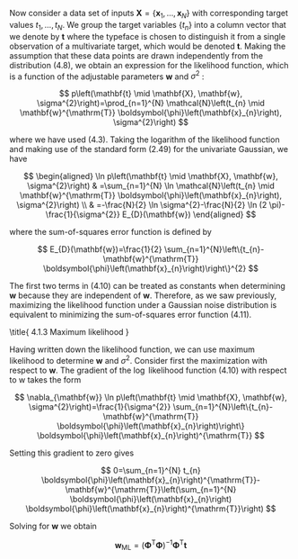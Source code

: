 Now consider a data set of inputs $\mathbf{X}=\left\{\mathbf{x}_{1}, \ldots, \mathbf{x}_{N}\right\}$ with corresponding target values $t_{1}, \ldots, t_{N}$. We group the target variables $\left\{t_{n}\right\}$ into a column vector that we denote by $\mathbf{t}$ where the typeface is chosen to distinguish it from a single observation of a multivariate target, which would be denoted $\mathbf{t}$. Making the assumption that these data points are drawn independently from the distribution (4.8), we obtain an expression for the likelihood function, which is a function of the adjustable parameters $\mathbf{w}$ and $\sigma^{2}$ :

$$
p\left(\mathbf{t} \mid \mathbf{X}, \mathbf{w}, \sigma^{2}\right)=\prod_{n=1}^{N} \mathcal{N}\left(t_{n} \mid \mathbf{w}^{\mathrm{T}} \boldsymbol{\phi}\left(\mathbf{x}_{n}\right), \sigma^{2}\right)
$$

where we have used (4.3). Taking the logarithm of the likelihood function and making use of the standard form (2.49) for the univariate Gaussian, we have

$$
\begin{aligned}
\ln p\left(\mathbf{t} \mid \mathbf{X}, \mathbf{w}, \sigma^{2}\right) & =\sum_{n=1}^{N} \ln \mathcal{N}\left(t_{n} \mid \mathbf{w}^{\mathrm{T}} \boldsymbol{\phi}\left(\mathbf{x}_{n}\right), \sigma^{2}\right) \\
& =-\frac{N}{2} \ln \sigma^{2}-\frac{N}{2} \ln (2 \pi)-\frac{1}{\sigma^{2}} E_{D}(\mathbf{w})
\end{aligned}
$$

where the sum-of-squares error function is defined by

$$
E_{D}(\mathbf{w})=\frac{1}{2} \sum_{n=1}^{N}\left\{t_{n}-\mathbf{w}^{\mathrm{T}} \boldsymbol{\phi}\left(\mathbf{x}_{n}\right)\right\}^{2}
$$

The first two terms in (4.10) can be treated as constants when determining $\mathbf{w}$ because they are independent of $\mathbf{w}$. Therefore, as we saw previously, maximizing the likelihood function under a Gaussian noise distribution is equivalent to minimizing the sum-of-squares error function (4.11).

\title{
4.1.3 Maximum likelihood
}

Having written down the likelihood function, we can use maximum likelihood to determine $\mathbf{w}$ and $\sigma^{2}$. Consider first the maximization with respect to $\mathbf{w}$. The gradient of the $\log$ likelihood function (4.10) with respect to $\mathrm{w}$ takes the form

$$
\nabla_{\mathbf{w}} \ln p\left(\mathbf{t} \mid \mathbf{X}, \mathbf{w}, \sigma^{2}\right)=\frac{1}{\sigma^{2}} \sum_{n=1}^{N}\left\{t_{n}-\mathbf{w}^{\mathrm{T}} \boldsymbol{\phi}\left(\mathbf{x}_{n}\right)\right\} \boldsymbol{\phi}\left(\mathbf{x}_{n}\right)^{\mathrm{T}}
$$

Setting this gradient to zero gives

$$
0=\sum_{n=1}^{N} t_{n} \boldsymbol{\phi}\left(\mathbf{x}_{n}\right)^{\mathrm{T}}-\mathbf{w}^{\mathrm{T}}\left(\sum_{n=1}^{N} \boldsymbol{\phi}\left(\mathbf{x}_{n}\right) \boldsymbol{\phi}\left(\mathbf{x}_{n}\right)^{\mathrm{T}}\right)
$$

Solving for $\mathbf{w}$ we obtain

$$
\mathbf{w}_{\mathrm{ML}}=\left(\boldsymbol{\Phi}^{\mathrm{T}} \boldsymbol{\Phi}\right)^{-1} \boldsymbol{\Phi}^{\mathrm{T}} \mathbf{t}
$$